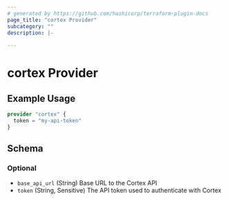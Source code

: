 ```yaml
---
# generated by https://github.com/hashicorp/terraform-plugin-docs
page_title: "cortex Provider"
subcategory: ""
description: |-
  
---
```


# cortex Provider



## Example Usage

```terraform
provider "cortex" {
  token = "my-api-token"
}
```

<!-- schema generated by tfplugindocs -->
## Schema

### Optional

- `base_api_url` (String) Base URL to the Cortex API
- `token` (String, Sensitive) The API token used to authenticate with Cortex
